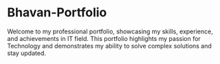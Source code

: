 # Bhavan-Portfolio
Welcome to my professional portfolio, showcasing my skills, experience, and achievements in IT field. This portfolio highlights my passion for Technology and demonstrates my ability to solve complex solutions and stay updated.
